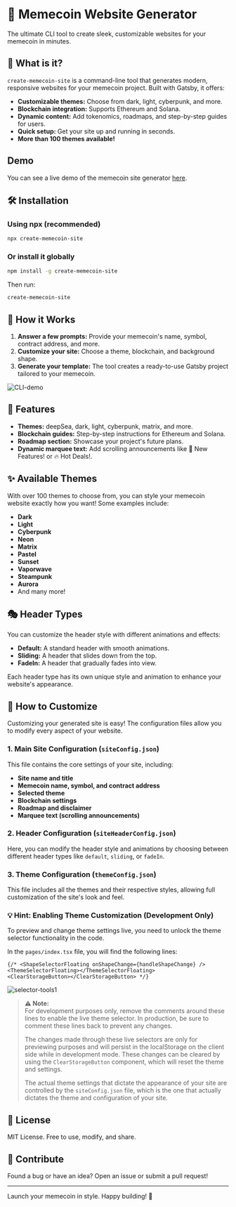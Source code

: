 # 🚀 Memecoin Website Generator

The ultimate CLI tool to create sleek, customizable websites for your memecoin in minutes.

## 🌟 What is it?

`create-memecoin-site` is a command-line tool that generates modern, responsive websites for your memecoin project. Built with Gatsby, it offers:

- **Customizable themes:** Choose from dark, light, cyberpunk, and more.
- **Blockchain integration:** Supports Ethereum and Solana.
- **Dynamic content:** Add tokenomics, roadmaps, and step-by-step guides for users.
- **Quick setup:** Get your site up and running in seconds.
- **More than 100 themes available!**

## Demo

You can see a live demo of the memecoin site generator [here](https://demo-memecoin.netlify.app/).

## 🛠 Installation

### Using npx (recommended)

```sh
npx create-memecoin-site
```

### Or install it globally

```sh
npm install -g create-memecoin-site
```

Then run:

```sh
create-memecoin-site
```

## 🚀 How it Works

1. **Answer a few prompts:** Provide your memecoin's name, symbol, contract address, and more.
2. **Customize your site:** Choose a theme, blockchain, and background shape.
3. **Generate your template:** The tool creates a ready-to-use Gatsby project tailored to your memecoin.

 ![CLI-demo](https://github.com/user-attachments/assets/d06d855e-b5a0-461f-99bf-129980d610a4)


## 🎨 Features

- **Themes:** deepSea, dark, light, cyberpunk, matrix, and more.
- **Blockchain guides:** Step-by-step instructions for Ethereum and Solana.
- **Roadmap section:** Showcase your project's future plans.
- **Dynamic marquee text:** Add scrolling announcements like 🚀 New Features! or 🔥 Hot Deals!.

## ✨ Available Themes

With over 100 themes to choose from, you can style your memecoin website exactly how you want! Some examples include:

- **Dark**
- **Light**
- **Cyberpunk**
- **Neon**
- **Matrix**
- **Pastel**
- **Sunset**
- **Vaporwave**
- **Steampunk**
- **Aurora**
- And many more!

## 🎭 Header Types

You can customize the header style with different animations and effects:

- **Default:** A standard header with smooth animations.
- **Sliding:** A header that slides down from the top.
- **FadeIn:** A header that gradually fades into view.

Each header type has its own unique style and animation to enhance your website's appearance.

## 🔧 How to Customize

Customizing your generated site is easy! The configuration files allow you to modify every aspect of your website.

### 1. Main Site Configuration (`siteConfig.json`)

This file contains the core settings of your site, including:
- **Site name and title**
- **Memecoin name, symbol, and contract address**
- **Selected theme**
- **Blockchain settings**
- **Roadmap and disclaimer**
- **Marquee text (scrolling announcements)**

### 2. Header Configuration (`siteHeaderConfig.json`)

Here, you can modify the header style and animations by choosing between different header types like `default`, `sliding`, or `fadeIn`.

### 3. Theme Configuration (`themeConfig.json`)

This file includes all the themes and their respective styles, allowing full customization of the site's look and feel.

### 💡 Hint: Enabling Theme Customization (Development Only)

To preview and change theme settings live, you need to unlock the theme selector functionality in the code.

In the `pages/index.tsx` file, you will find the following lines:
```tsx
{/* <ShapeSelectorFloating onShapeChange={handleShapeChange} />
<ThemeSelectorFloating></ThemeSelectorFloating> 
<ClearStorageButton></ClearStorageButton> */}
```
   ![selector-tools1](https://github.com/user-attachments/assets/f96b782a-1122-415d-8f25-5f2915009e4e)

> **⚠️ Note:**  
> For development purposes only, remove the comments around these lines to enable the live theme selector. In production, be sure to comment these lines back to prevent any changes.
>
> The changes made through these live selectors are only for previewing purposes and will persist in the localStorage on the client side while in development mode. These changes can be cleared by using the `ClearStorageButton` component, which will reset the theme and settings.
>
> The actual theme settings that dictate the appearance of your site are controlled by the `siteConfig.json` file, which is the one that actually dictates the theme and configuration of your site.

## 📜 License

MIT License. Free to use, modify, and share.

## 🙌 Contribute

Found a bug or have an idea? Open an issue or submit a pull request!

---

Launch your memecoin in style. Happy building! 🚀

